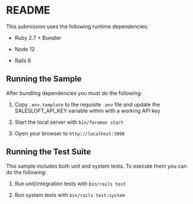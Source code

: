 # README

This submission uses the following runtime dependencies:

* Ruby 2.7 + Bundler

* Node 12

* Rails 6

## Running the Sample

After bundling dependencies you must do the following:

1. Copy `.env.template` to the requisite `.env` file and update the SALESLOFT_API_KEY variable within with a working API key

1. Start the local server with `bin/foreman start`

1. Open your browser to `http://localhost:3000`

## Running the Test Suite

This sample includes both unit and system tests. To execute them you can do the following:

1. Run unit/integration tests with `bin/rails test`

1. Run system tests with `bin/rails test:system`
